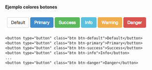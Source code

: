 #### Ejemplo colores botones

![](assets/bootstrap.botones.colores.png)

```
<button type="button" class="btn btn-default">Default</button>
<button type="button" class="btn btn-primary">Primary</button>
<button type="button" class="btn btn-success">Success</button>
<button type="button" class="btn btn-info">Info</button>
...
<button type="button" class="btn btn-danger">Danger</button>
```
